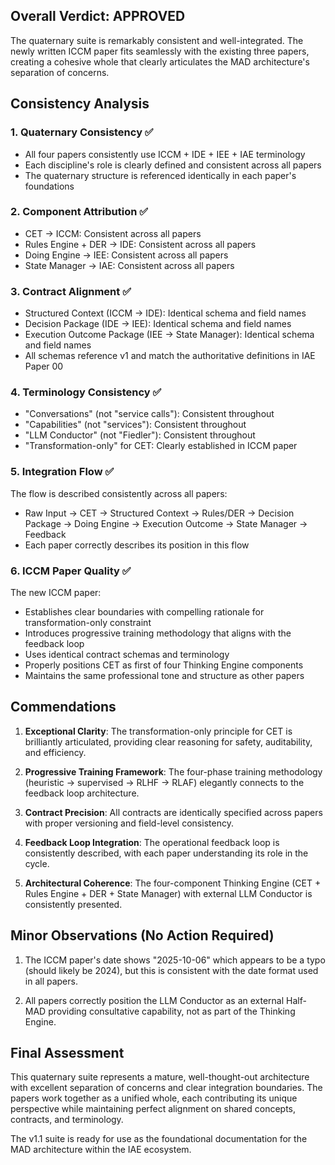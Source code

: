 ## Overall Verdict: **APPROVED**

The quaternary suite is remarkably consistent and well-integrated. The newly written ICCM paper fits seamlessly with the existing three papers, creating a cohesive whole that clearly articulates the MAD architecture's separation of concerns.

## Consistency Analysis

### 1. **Quaternary Consistency** ✅
- All four papers consistently use ICCM + IDE + IEE + IAE terminology
- Each discipline's role is clearly defined and consistent across all papers
- The quaternary structure is referenced identically in each paper's foundations

### 2. **Component Attribution** ✅
- CET → ICCM: Consistent across all papers
- Rules Engine + DER → IDE: Consistent across all papers
- Doing Engine → IEE: Consistent across all papers
- State Manager → IAE: Consistent across all papers

### 3. **Contract Alignment** ✅
- Structured Context (ICCM → IDE): Identical schema and field names
- Decision Package (IDE → IEE): Identical schema and field names
- Execution Outcome Package (IEE → State Manager): Identical schema and field names
- All schemas reference v1 and match the authoritative definitions in IAE Paper 00

### 4. **Terminology Consistency** ✅
- "Conversations" (not "service calls"): Consistent throughout
- "Capabilities" (not "services"): Consistent throughout
- "LLM Conductor" (not "Fiedler"): Consistent throughout
- "Transformation-only" for CET: Clearly established in ICCM paper

### 5. **Integration Flow** ✅
The flow is described consistently across all papers:
- Raw Input → CET → Structured Context → Rules/DER → Decision Package → Doing Engine → Execution Outcome → State Manager → Feedback
- Each paper correctly describes its position in this flow

### 6. **ICCM Paper Quality** ✅
The new ICCM paper:
- Establishes clear boundaries with compelling rationale for transformation-only constraint
- Introduces progressive training methodology that aligns with the feedback loop
- Uses identical contract schemas and terminology
- Properly positions CET as first of four Thinking Engine components
- Maintains the same professional tone and structure as other papers

## Commendations

1. **Exceptional Clarity**: The transformation-only principle for CET is brilliantly articulated, providing clear reasoning for safety, auditability, and efficiency.

2. **Progressive Training Framework**: The four-phase training methodology (heuristic → supervised → RLHF → RLAF) elegantly connects to the feedback loop architecture.

3. **Contract Precision**: All contracts are identically specified across papers with proper versioning and field-level consistency.

4. **Feedback Loop Integration**: The operational feedback loop is consistently described, with each paper understanding its role in the cycle.

5. **Architectural Coherence**: The four-component Thinking Engine (CET + Rules Engine + DER + State Manager) with external LLM Conductor is consistently presented.

## Minor Observations (No Action Required)

1. The ICCM paper's date shows "2025-10-06" which appears to be a typo (should likely be 2024), but this is consistent with the date format used in all papers.

2. All papers correctly position the LLM Conductor as an external Half-MAD providing consultative capability, not as part of the Thinking Engine.

## Final Assessment

This quaternary suite represents a mature, well-thought-out architecture with excellent separation of concerns and clear integration boundaries. The papers work together as a unified whole, each contributing its unique perspective while maintaining perfect alignment on shared concepts, contracts, and terminology.

The v1.1 suite is ready for use as the foundational documentation for the MAD architecture within the IAE ecosystem.